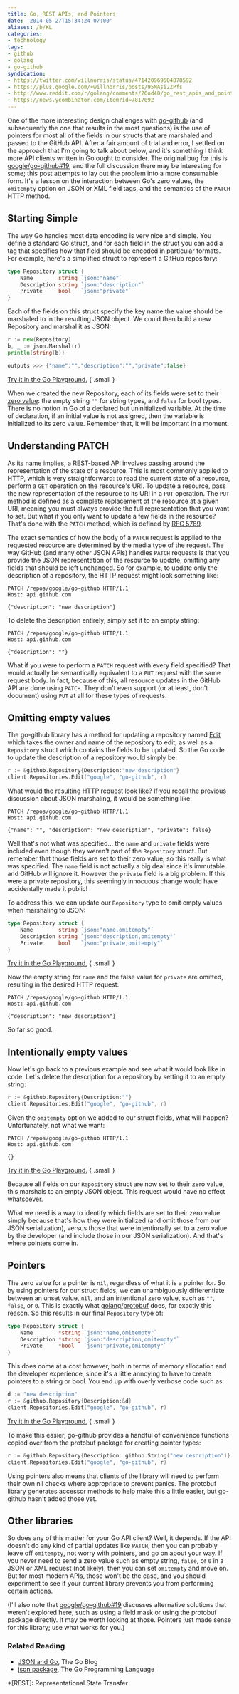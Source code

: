 ```yaml
---
title: Go, REST APIs, and Pointers
date: '2014-05-27T15:34:24-07:00'
aliases: /b/KL
categories:
- technology
tags:
- github
- golang
- go-github
syndication:
- https://twitter.com/willnorris/status/471420969504878592
- https://plus.google.com/+willnorris/posts/95MAsi2ZPfs
- http://www.reddit.com/r/golang/comments/26od40/go_rest_apis_and_pointers/
- https://news.ycombinator.com/item?id=7817092
---
```

One of the more interesting design challenges with [go-github][] (and subsequently the one that results in the most
questions) is the use of pointers for most all of the fields in our structs that are marshaled and passed to the GitHub
API.  After a fair amount of trial and error, I settled on the approach that I'm going to talk about below, and it's
something I think more API clients written in Go ought to consider.  The original bug for this is
[google/go-github#19][], and the full discussion there may be interesting for some; this post attempts to lay out the
problem into a more consumable form.  It's a lesson on the interaction between Go's zero values, the `omitempty` option
on JSON or XML field tags, and the semantics of the `PATCH` HTTP method.

[go-github]: https://github.com/google/go-github
[google/go-github#19]: https://github.com/google/go-github/issues/19


## Starting Simple ##

The way Go handles most data encoding is very nice and simple.  You define a standard Go struct, and for each field in
the struct you can add a tag that specifies how that field should be encoded in particular formats.  For example, here's
a simplified struct to represent a GitHub repository:

``` go
type Repository struct {
    Name        string `json:"name"`
    Description string `json:"description"`
    Private     bool   `json:"private"`
}
```

Each of the fields on this struct specify the key name the value should be marshaled to in the resulting JSON object.
We could then build a new Repository and marshal it as JSON:

``` go
r := new(Repository)
b, _ := json.Marshal(r)
println(string(b))

outputs >>> {"name":"","description":"","private":false}
```

[Try it in the Go Playground.](https://play.golang.org/p/jT8_RVjWfN)
{ .small }

When we created the new Repository, each of its fields were set to their [zero value][]: the empty string `""` for
string types, and `false` for bool types.  There is no notion in Go of a declared but uninitialized variable.
At the time of declaration, if an initial value is not assigned, then the variable is initialized to its zero value.
Remember that, it will be important in a moment.

[zero value]: http://golang.org/ref/spec#The_zero_value


## Understanding PATCH ##

As its name implies, a REST-based API involves passing around the representation of the state of a resource.  This is
most commonly applied to HTTP, which is very straightforward: to read the current state of a resource, perform a `GET`
operation on the resource's URI.  To update a resource, pass the new representation of the resource to its URI in a
`PUT` operation.  The `PUT` method is defined as a complete replacement of the resource at a given URI, meaning you must
always provide the full representation that you want to set.  But what if you only want to update a few fields in the
resource?  That's done with the `PATCH` method, which is defined by [RFC 5789][patch].

The exact semantics of how the body of a `PATCH` request is applied to the requested resource are determined by the
media type of the request.  The way GitHub (and many other JSON APIs) handles `PATCH` requests is that you provide the
JSON representation of the resource to update, omitting any fields that should be left unchanged.  So for example, to
update only the description of a repository, the HTTP request might look something like:

``` http
PATCH /repos/google/go-github HTTP/1.1
Host: api.github.com

{"description": "new description"}
```

To delete the description entirely, simply set it to an empty string:

``` http
PATCH /repos/google/go-github HTTP/1.1
Host: api.github.com

{"description": ""}
```

What if you were to perform a `PATCH` request with every field specified?  That would actually be semantically
equivalent to a `PUT` request with the same request body.  In fact, because of this, all resource updates in the GitHub
API are done using `PATCH`.  They don't even support (or at least, don't document) using `PUT` at all for these types of
requests.

[PATCH]: http://tools.ietf.org/html/rfc5789.html


## Omitting empty values ##

The go-github library has a method for updating a repository named [Edit][repositories.edit] which takes the owner and
name of the repository to edit, as well as a `Repository` struct which contains the fields to be updated.  So the Go
code to update the description of a repository would simply be:

``` go
r := &github.Repository{Description:"new description"}
client.Repositories.Edit("google", "go-github", r)
```

What would the resulting HTTP request look like?  If you recall the previous discussion about JSON marshaling, it would
be something like:

``` http
PATCH /repos/google/go-github HTTP/1.1
Host: api.github.com

{"name": "", "description": "new description", "private": false}
```

Well that's not what was specified... the `name` and `private` fields were included even though they weren't part of the
`Repository` struct.  But remember that those fields are set to their zero value, so this really is what was specified.
The `name` field is not actually a big deal since it's immutable and GitHub will ignore it.  However the `private` field
is a big problem.  If this were a private repository, this seemingly innocuous change would have accidentally made it
public!

To address this, we can update our `Repository` type to omit empty values when marshaling to JSON:

``` go
type Repository struct {
    Name        string `json:"name,omitempty"`
    Description string `json:"description,omitempty"`
    Private     bool   `json:"private,omitempty"`
}
```

[Try it in the Go Playground.](https://play.golang.org/p/R_bGLOiJP3)
{ .small }

Now the empty string for `name` and the false value for `private` are omitted, resulting in the desired HTTP request:

``` http
PATCH /repos/google/go-github HTTP/1.1
Host: api.github.com

{"description": "new description"}
```

[repositories.edit]: http://godoc.org/github.com/google/go-github/github#RepositoriesService.Edit

So far so good.

## Intentionally empty values ##

Now let's go back to a previous example and see what it would look like in code.  Let's delete the description for a
repository by setting it to an empty string:

``` go
r := &github.Repository{Description:""}
client.Repositories.Edit("google", "go-github", r)
```

Given the `omitempty` option we added to our struct fields, what will happen?  Unfortunately, not what we want:

``` http
PATCH /repos/google/go-github HTTP/1.1
Host: api.github.com

{}
```

[Try it in the Go Playground.](https://play.golang.org/p/P57mxpmkPR)
{ .small }

Because all fields on our `Repository` struct are now set to their zero value, this marshals to an empty JSON object.
This request would have no effect whatsoever.

What we need is a way to identify which fields are set to their zero value simply because that's how they were
initialized (and omit those from our JSON serialization), versus those that were intentionally set to a zero value by
the developer (and include those in our JSON serialization).  And that's where pointers come in.

## Pointers ##

The zero value for a pointer is `nil`, regardless of what it is a pointer for.  So by using pointers for our struct
fields, we can unambiguously differentiate between an unset value, `nil`, and an intentional zero value, such as `""`,
`false`, or `0`.  This is exactly what [golang/protobuf][] does, for exactly this reason.  So this results in our final
`Repository` type of:

``` go
type Repository struct {
    Name        *string `json:"name,omitempty"`
    Description *string `json:"description,omitempty"`
    Private     *bool   `json:"private,omitempty"`
}
```

This does come at a cost however, both in terms of memory allocation and the developer experience, since it's a little
annoying to have to create pointers to a string or bool.  You end up with overly verbose code such as:

``` go
d := "new description"
r := &github.Repository{Description:&d}
client.Repositories.Edit("google", "go-github", r)
```

[Try it in the Go Playground.](https://play.golang.org/p/1oSPiyrcoY)
{ .small }

To make this easier, go-github provides a handful of convenience functions copied over from the protobuf package for
creating pointer types:

``` go
r := &github.Repository{Description: github.String("new description")}
client.Repositories.Edit("google", "go-github", r)
```

Using pointers also means that clients of the library will need to perform their own nil checks where appropriate to
prevent panics.  The protobuf library generates accessor methods to help make this a little easier, but go-github hasn't
added those yet.

[golang/protobuf]: https://github.com/golang/protobuf

## Other libraries ##

So does any of this matter for your Go API client?  Well, it depends.  If the API doesn't do any kind of partial updates
like `PATCH`, then you can probably leave off `omitempty`, not worry with pointers, and go on about your way.  If you
never need to send a zero value such as empty string, `false`, or `0` in a JSON or XML request (not likely), then you
can set `omitempty` and move on.  But for most modern APIs, those won't be the case, and you should experiment to see if
your current library prevents you from performing certain actions.

(I'll also note that [google/go-github#19][] discusses alternative solutions that weren't explored here, such as using
a field mask or using the protobuf package directly.  It may be worth looking at those.  Pointers just made sense for
this library; use what works for you.)

### Related Reading ###

 - [JSON and Go](http://blog.golang.org/json-and-go), The Go Blog
 - [json package](http://golang.org/pkg/encoding/json/), The Go Programming Language

*[REST]: Representational State Transfer
